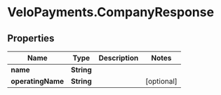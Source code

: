 # VeloPayments.CompanyResponse

## Properties

Name | Type | Description | Notes
------------ | ------------- | ------------- | -------------
**name** | **String** |  | 
**operatingName** | **String** |  | [optional] 


